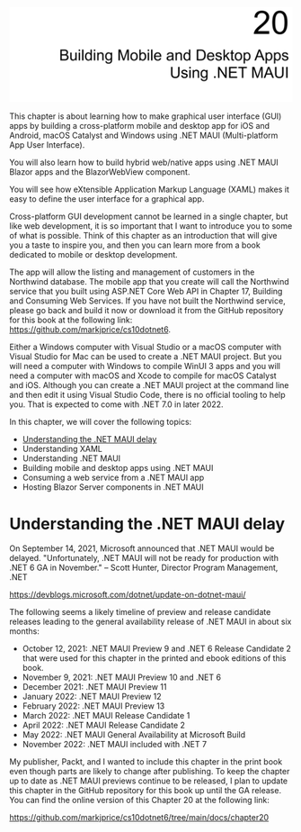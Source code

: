 ![20 Building Mobile and Desktop Apps Using .NET MAUI](images/chapter-20-title.png)

This chapter is about learning how to make graphical user interface (GUI) apps by building a cross-platform mobile and desktop app for iOS and Android, macOS Catalyst and Windows using .NET MAUI (Multi-platform App User Interface). 

You will also learn how to build hybrid web/native apps using .NET MAUI Blazor apps and the BlazorWebView component. 

You will see how eXtensible Application Markup Language (XAML) makes it easy to define the user interface for a graphical app. 

Cross-platform GUI development cannot be learned in a single chapter, but like web development, it is so important that I want to introduce you to some of what is possible. Think of this chapter as an introduction that will give you a taste to inspire you, and then you can learn more from a book dedicated to mobile or desktop development. 

The app will allow the listing and management of customers in the Northwind database. The mobile app that you create will call the Northwind service that you built using ASP.NET Core Web API in Chapter 17, Building and Consuming Web Services. If you have not built the Northwind service, please go back and build it now or download it from the GitHub repository for this book at the following link: https://github.com/markjprice/cs10dotnet6.

Either a Windows computer with Visual Studio or a macOS computer with Visual Studio for Mac can be used to create a .NET MAUI project. But you will need a computer with Windows to compile WinUI 3 apps and you will need a computer with macOS and Xcode to compile for macOS Catalyst and iOS. Although you can create a .NET MAUI project at the command line and then edit it using Visual Studio Code, there is no official tooling to help you. That is expected to come with .NET 7.0 in later 2022. 

In this chapter, we will cover the following topics:
- [Understanding the .NET MAUI delay](#Understanding-the-NET-MAUI-delay)
- Understanding XAML
- Understanding .NET MAUI
- Building mobile and desktop apps using .NET MAUI
- Consuming a web service from a .NET MAUI app
- Hosting Blazor Server components in .NET MAUI

# Understanding the .NET MAUI delay
On September 14, 2021, Microsoft announced that .NET MAUI would be delayed. "Unfortunately, .NET MAUI will not be ready for production with .NET 6 GA in November." – Scott Hunter, Director Program Management, .NET

https://devblogs.microsoft.com/dotnet/update-on-dotnet-maui/

The following seems a likely timeline of preview and release candidate releases leading to the general availability release of .NET MAUI in about six months:

- October 12, 2021: .NET MAUI Preview 9 and .NET 6 Release Candidate 2 that were used for this chapter in the printed and ebook editions of this book. 
- November 9, 2021: .NET MAUI Preview 10 and .NET 6
- December 2021: .NET MAUI Preview 11
- January 2022: .NET MAUI Preview 12
- February 2022: .NET MAUI Preview 13
- March 2022: .NET MAUI Release Candidate 1
- April 2022: .NET MAUI Release Candidate 2
- May 2022: .NET MAUI General Availability at Microsoft Build
- November 2022: .NET MAUI included with .NET 7

My publisher, Packt, and I wanted to include this chapter in the print book even though parts are likely to change after publishing. To keep the chapter up to date as .NET MAUI previews continue to be released, I plan to update this chapter in the GitHub repository for this book up until the GA release. You can find the online version of this Chapter 20 at the following link:

https://github.com/markjprice/cs10dotnet6/tree/main/docs/chapter20

